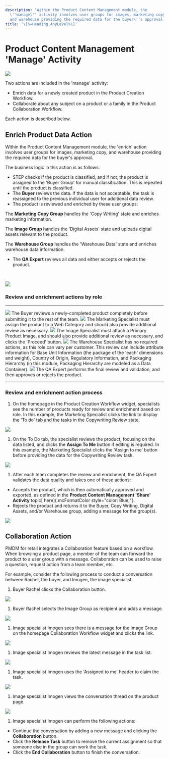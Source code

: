 ```yaml
---
description: 'Within the Product Content Management module, the
  \''manage\'' activity involves user groups for images, marketing copy,
  and warehouse providing the required data for the buyer\''s approval.'
title: '\[%=Heading.AnyLevel%\]'
---
```


Product Content Management \'Manage\' Activity
==============================================

![](../../../Resources/Images/PMDM%20for%20Retail/PMDMManage.png)

Two actions are included in the \'manage\' activity:

-   Enrich data for a newly created product in the Product Creation
    Workflow.
-   Collaborate about any subject on a product or a family in the
    Product Collaboration Workflow.

Each action is described below.

Enrich Product Data Action
--------------------------

Within the Product Content Management module, the \'enrich\' action
involves user groups for images, marketing copy, and warehouse providing
the required data for the buyer\'s approval.

The business logic in this action is as follows:

-   STEP checks if the product is classified, and if not, the product is
    assigned to the \'Buyer Group\' for manual classification. This is
    repeated until the product is classified.
-   The **Buyer** reviews the data. If the data is not acceptable, the
    task is reassigned to the previous individual user for additional
    data review.
-   The product is reviewed and enriched by these user groups:

The **Marketing Copy Group** handles the \'Copy Writing\' state and
enriches marketing information.

The **Image Group** handles the \'Digital Assets\' state and uploads
digital assets relevant to the product.

The **Warehouse Group** handles the \'Warehouse Data\' state and
enriches warehouse data information.

-   The **QA Expert** reviews all data and either accepts or rejects the
    product.

 

![](../../../Resources/Images/PMDM%20for%20Retail/manageEnrichmentProcess.png)

### Review and enrichment actions by role

  ---------------------------------------------------------------------------- --------------------------------------------------------------------------------------------------------------------------------------------------------------------------------------------------------------------------------------------------------------------------------------------------------------------------------------------------------------
  ![](../../../Resources/Images/PMDM%20for%20Retail/buyer.png)                 The Buyer reviews a newly-completed product completely before submitting it to the rest of the team.
  ![](../../../Resources/Images/PMDM%20for%20Retail/marketingspecialist.png)   The Marketing Specialist must assign the product to a Web Category and should also provide additional review as necessary.
  ![](../../../Resources/Images/PMDM%20for%20Retail/imagespecialist.png)       The Image Specialist must attach a Primary Product Image, and should also provide additional review as necessary, and clicks the \'Proceed\' button.
  ![](../../../Resources/Images/PMDM%20for%20Retail/warehousespecialist.png)   The Warehouse Specialist has no required actions, as this role can vary per customer. This review can include attribute information for Base Unit Information (the package of the \'each\' dimensions and weight), Country of Origin, Regulatory Information, and Packaging Hierarchy (in this module, Packaging Hierarchy are modeled as a Data Container).
  ![](../../../Resources/Images/PMDM%20for%20Retail/qaexpert.png)              The QA Expert performs the final review and validation, and then approves or rejects the product.
  ---------------------------------------------------------------------------- --------------------------------------------------------------------------------------------------------------------------------------------------------------------------------------------------------------------------------------------------------------------------------------------------------------------------------------------------------------

### Review and enrichment action process

1.  On the homepage in the Product Creation Workflow widget, specialists
    see the number of products ready for review and enrichment based on
    role. In this example, the Marketing Specialist clicks the link to
    display the \'To do\' tab and the tasks in the Copywriting Review
    state.

![](../../../Resources/Images/PMDM%20for%20Retail/enrichWorkflow.png)

1.  On the To Do tab, the specialist reviews the product, focusing on
    the data listed, and clicks the **Assign To Me** button if editing
    is required. In this example, the Marketing Specialist clicks the
    \'Assign to me\' button before providing the data for the
    Copywriting Review task.

![](../../../Resources/Images/PMDM%20for%20Retail/enrichToDoAssign.png)

1.  After each team completes the review and enrichment, the QA Expert
    validates the data quality and takes one of these actions:

-   Accepts the product, which is then automatically approved and
    exported, as defined in the **Product Content Management \'Share\'
    Activity** topic[ here]{.mcFormatColor style="color: Blue;"}.
-   Rejects the product and returns it to the Buyer, Copy Writing,
    Digital Assets, and/or Warehouse group, adding a message for the
    group(s).

![](../../../Resources/Images/PMDM%20for%20Retail/enrichQASpecialist.png)

Collaboration Action
--------------------

PMDM for retail integrates a Collaboration feature based on a workflow.
When browsing a product page, a member of the team can forward the
product to a user group with a message. Collaboration can be used to
raise a question, request action from a team member, etc.

For example, consider the following process to conduct a conversation
between Rachel, the buyer, and Imogen, the image specialist.

1.  Buyer Rachel clicks the Collaboration button.

![](../../../Resources/Images/PMDM%20for%20Retail/collaborationButton.png)

1.  Buyer Rachel selects the Image Group as recipient and adds a
    message.

![](../../../Resources/Images/PMDM%20for%20Retail/collaborationImgGrpMessage.png)

1.  Image specialist Imogen sees there is a message for the Image Group
    on the homepage Collaboration Workflow widget and clicks the link.

![](../../../Resources/Images/PMDM%20for%20Retail/collaborationLink.png)

1.  Image specialist Imogen reviews the latest message in the task list.

![](../../../Resources/Images/PMDM%20for%20Retail/collaborationMessage.png)

1.  Image specialist Imogen uses the \'Assigned to me\' header to claim
    the task.

![](../../../Resources/Images/PMDM%20for%20Retail/collaborationMessageAssigned.png)

1.  Image specialist Imogen views the conversation thread on the product
    page.

![](../../../Resources/Images/PMDM%20for%20Retail/collaborationConvoThread.png)

1.  Image specialist Imogen can perform the following actions:

-   Continue the conversation by adding a new message and clicking the
    **Collaboration** button.
-   Click the **Release Task** button to remove the current assignment
    so that someone else in the group can work the task.
-   Click the **End Collaboration** button to finish the conversation.
